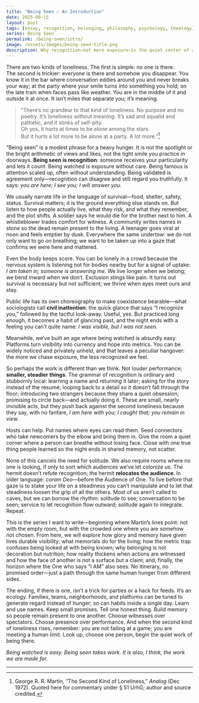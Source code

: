 ```yaml
---
title: "Being Seen — An Introduction"
date: 2025-09-15
layout: post
tags: [essay, recognition, belonging, philosophy, psychology, theology]
series: Being Seen
permalink: /being-seen/intro/
image: /assets/images/being-seen-title.png
description: Why recognition—not mere exposure—is the quiet center of a human life, beginning with a second kind of loneliness.
---
```


There are two kinds of loneliness. The first is simple: no one is there.  
The second is trickier: everyone is there and somehow you disappear. You know it in the bar where conversation eddies around you and never breaks your way; at the party where your smile turns into something you hold; on the late train when faces pass like weather. You are in the middle of it and outside it at once. It isn’t miles that separate you; it’s meaning.

> “There’s no grandeur to that kind of loneliness. No purpose and no poetry. It’s loneliness without meaning. It’s sad and squalid and pathetic, and it stinks of self-pity.  
> Oh yes, it hurts at times to be alone among the stars.  
> But it hurts a lot more to be alone at a party. A lot more.”[^grrm]


“Being seen” is a modest phrase for a heavy hunger. It is not the spotlight or the bright arithmetic of views and likes, not the tight smile you practice in doorways. **Being seen is recognition**: someone receives your particularity and lets it count. Being watched is exposure without care. Being famous is attention scaled up, often without understanding. Being validated is agreement only—recognition can disagree and still regard you truthfully. It says: *you are here; I see you; I will answer you.*

We usually narrate life in the language of survival—food, shelter, safety, status. Survival matters; it is the ground everything else stands on. But listen to how people actually live, what they risk, and what they remember, and the plot shifts. A soldier says he would die for the brother next to him. A whistleblower trades comfort for witness. A community writes names in stone so the dead remain present to the living. A teenager goes viral at noon and feels emptier by dusk. Everywhere the same undertow: we do not only want to go on breathing; we want to be taken up into a gaze that confirms we were here and mattered.

Even the body keeps score. You can be lonely in a crowd because the nervous system is listening not for bodies nearby but for a signal of uptake: *I am taken in; someone is answering me.* We live longer when we belong; we bend inward when we don’t. Exclusion stings like pain. It turns out survival is necessary but not sufficient; we thrive when eyes meet ours and stay.

Public life has its own choreography to make coexistence bearable—what sociologists call **civil inattention**: the quick glance that says “I recognize you,” followed by the tactful look-away. Useful, yes. But practiced long enough, it becomes a habit of glancing past, and the night ends with a feeling you can’t quite name: *I was visible, but I was not seen.*

Meanwhile, we’ve built an age where being watched is absurdly easy. Platforms turn visibility into currency and hope into metrics. You can be widely noticed and privately unheld, and that leaves a peculiar hangover: the more we chase exposure, the less recognized we feel.

So perhaps the work is different than we think. Not louder performance; **smaller, steadier things**. The grammar of recognition is ordinary and stubbornly local: learning a name and returning it later; asking for the story instead of the résumé; looping back to a detail so it doesn’t fall through the floor; introducing two strangers because they share a quiet obsession; promising to circle back—and actually doing it. These are small, nearly invisible acts, but they push back against the second loneliness because they say, with no fanfare, *I am here with you; I caught that; you remain in view.*

Hosts can help. Put names where eyes can read them. Seed connectors who take newcomers by the elbow and bring them in. Give the room a quiet corner where a person can breathe without losing face. Close with one true thing people learned so the night ends in shared memory, not scatter.

None of this cancels the need for solitude. We also require rooms where no one is looking, if only to sort which audiences we’ve let colonize us. The hermit doesn’t refute recognition; the hermit **relocates the audience**. In older language: *coram Deo*—before the Audience of One. To live before that gaze is to stake your life on a steadiness you can’t manipulate and to let that steadiness loosen the grip of all the others. Most of us aren’t called to caves, but we can borrow the rhythm: solitude to see; conversation to be seen; service to let recognition flow outward; solitude again to integrate. Repeat.

This is the series I want to write—beginning where Martin’s lines point: not with the empty room, but with the crowded one where you are somehow not chosen. From here, we will explore how glory and memory have given lives durable visibility; what memorials do for the living; how the metric trap confuses being looked at with being known; why belonging is not decoration but nutrition; how reality thickens when actions are witnessed and how the face of another is not a surface but a claim; and, finally, the horizon where the One who says “I AM” also sees. No itinerary, no promised order—just a path through the same human hunger from different sides.

The ending, if there is one, isn’t a trick for parties or a hack for feeds. It’s an ecology. Families, teams, neighborhoods, and platforms can be tuned to generate regard instead of hunger; so can habits inside a single day. Learn and use names. Keep small promises. Tell one honest thing. Build memory so people remain present to one another. Choose witnesses over spectators. Choose presence over performance. And when the second kind of loneliness rises, remember: you are not failing at a game; you are meeting a human limit. Look up, choose one person, begin the quiet work of being there.

*Being watched is easy. Being seen takes work. It is also, I think, the work we are made for.*

---

[^grrm]: George R. R. Martin, “The Second Kind of Loneliness,” *Analog* (Dec 1972). Quoted here for commentary under § 51 UrhG; author and source credited.
